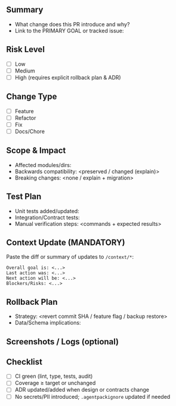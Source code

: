 
## Summary
- What change does this PR introduce and why?
- Link to the PRIMARY GOAL or tracked issue: <link>

## Risk Level
- [ ] Low
- [ ] Medium
- [ ] High (requires explicit rollback plan & ADR)

## Change Type
- [ ] Feature
- [ ] Refactor
- [ ] Fix
- [ ] Docs/Chore

## Scope & Impact
- Affected modules/dirs: <list>
- Backwards compatibility: <preserved / changed (explain)>
- Breaking changes: <none / explain + migration>

## Test Plan
- Unit tests added/updated: <list>
- Integration/Contract tests: <list>
- Manual verification steps: <commands + expected results>

## Context Update (MANDATORY)
Paste the diff or summary of updates to `/context/*`:
```
Overall goal is: <...>
Last action was: <...>
Next action will be: <...>
Blockers/Risks: <...>
```

## Rollback Plan
- Strategy: <revert commit SHA / feature flag / backup restore>
- Data/Schema implications: <if any>

## Screenshots / Logs (optional)
<attach>

## Checklist
- [ ] CI green (lint, type, tests, audit)
- [ ] Coverage ≥ target or unchanged
- [ ] ADR updated/added when design or contracts change
- [ ] No secrets/PII introduced; `.agentpackignore` updated if needed
